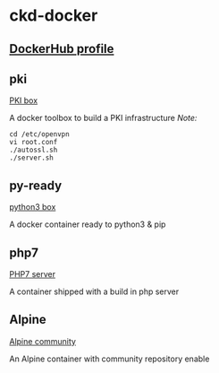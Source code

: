 # ckd-docker
[DockerHub profile](https://hub.docker.com/u/cyklodev/)
---
## pki
[PKI box](https://hub.docker.com/r/cyklodev/pki/ "ckd-pki image")  

A docker toolbox to build a PKI infrastructure
*Note:*
```docker run -ti cyklodev/pki:latest sh -l 
cd /etc/openvpn
vi root.conf
./autossl.sh
./server.sh
```
## py-ready
[python3 box](https://hub.docker.com/r/cyklodev/py-ready/ "py-ready image") 

A docker container ready to python3 & pip

## php7
[PHP7 server](https://hub.docker.com/r/cyklodev/php7/ "php7 image")

A container shipped with a build in php server

## Alpine
[Alpine community](https://hub.docker.com/r/cyklodev/alpine/ "alpine image")

An Alpine container with community repository enable

